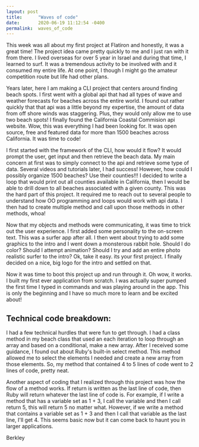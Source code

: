 ```yaml
---
layout: post
title:      "Waves of code"
date:       2020-06-19 11:12:54 -0400
permalink:  waves_of_code
---
```



This week was all about my first project at Flatiron and honestly, it was a great time! The project idea came pretty quickly to me and I just ran with it from there. I lived overseas for over 5 year in Israel and during that time, I learned to surf. It was a tremendous activity to be involved with and it consumed my entire life. At one point, I though I might go the amateur competition route but life had other plans. 

Years later, here I am making a CLI project that centers around finding beach spots. I first went with a global api that had all types of wave and weather forecasts for beaches across the entire world. I found out rather quickly that that api was a little beyond my expertise, the amount of data from off shore winds was staggering. Plus, they would only allow me to use two beach spots! I finally found the California Coastal Commision api website. Wow, this was everything I had been looking for. It was open source, free and featured data for more than 1500 beaches across California. It was time to code!

I first started with the framework of the CLI, how would it flow? It would prompt the user, get input and then retrieve the beach data. My main concern at first was to simply connect to the api and retrieve some type of data. Several videos and tutorials later, I had success! However, how could I possibly organize 1500 beaches? Use their counties!!! I decided to write a loop that would print out all counties available in California, then I would be able to drill down to all beaches associated with a given county. This was the hard part of this project. It required me to reach out to several people to understand how OO programming and loops would work with api data. I then had to create multiple method and call upon those methods in other methods, whoa! 

Now that my objects and methods were communicating, it was time to trick out the user experience. I first added some personality to the on-screen text. This was a surfer app after all. I then went about trying to add some graphics to the intro and I went down a monsterous rabbit hole. Should I do color? Should I attempt animation? Should I try and add an entire photo realistic surfer to the intro? Ok, take it easy. its your first project. I finally decided on a nice, big logo for the intro and settled on that. 

Now it was time to boot this project up and run through it. Oh wow, it works. I built my first ever application from scratch. I was actually super pumped the first time I typed in commands and was playing around in the app. This is only the beginning and I have so much more to learn and be excited about! 

## Technical code breakdown:
I had a few technical hurdles that were fun to get through. I had a class method in my beach class that used an each 
iteration to loop through an array and based on a conditional, make a new array. After I received some guidance, 
I found out about Ruby's built-in select method. This method allowed me to select the elements I needed and create a
new array from those elements. So, my method that contained 4 to 5 lines of code went to 2 lines of code, pretty neat.

Another aspect of coding that I realized through this project was how the flow of a method works. If return is written as the last line of code, then Ruby will return whatever the last line of code is. For example, if I write a method that has a variable set as 1 + 3, I call the variable and then I call return 5, this will return 5 no matter what. However, if we write a method that contains a variable set as 1 + 3 and then I call that variable as the last line, I'll get 4.
This seems basic now but it can come back to haunt you in larger applications.


Berkley



